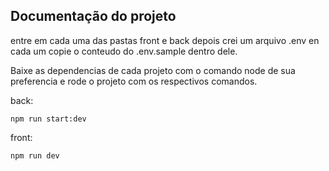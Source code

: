 ## Documentação do projeto

entre em cada uma das pastas front e back depois crei um arquivo .env en cada um copie o conteudo do .env.sample dentro dele.

Baixe as dependencias de cada projeto com o comando node de sua preferencia e rode o projeto com os respectivos comandos.

back:

```
npm run start:dev
```

front:

```
npm run dev
```
